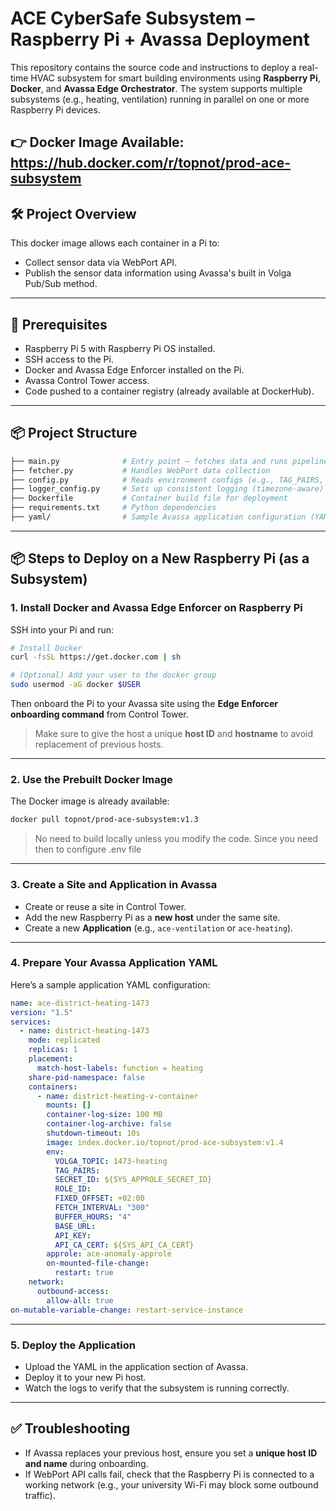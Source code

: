 # ACE CyberSafe Subsystem – Raspberry Pi + Avassa Deployment

This repository contains the source code and instructions to deploy a real-time HVAC subsystem for smart building environments using **Raspberry Pi**, **Docker**, and **Avassa Edge Orchestrator**. The system supports multiple subsystems (e.g., heating, ventilation) running in parallel on one or more Raspberry Pi devices.

👉 **Docker Image Available**:  
https://hub.docker.com/r/topnot/prod-ace-subsystem
---

## 🛠️ Project Overview

This docker image allows each container in a Pi to:

- Collect sensor data via WebPort API.
- Publish the sensor data information using Avassa's built in Volga Pub/Sub method.

---

## 🔧 Prerequisites

- Raspberry Pi 5 with Raspberry Pi OS installed.
- SSH access to the Pi.
- Docker and Avassa Edge Enforcer installed on the Pi.
- Avassa Control Tower access.
- Code pushed to a container registry (already available at DockerHub).

---

## 📦 Project Structure

```bash
├── main.py              # Entry point – fetches data and runs pipeline
├── fetcher.py           # Handles WebPort data collection
├── config.py            # Reads environment configs (e.g., TAG_PAIRS, API_KEY)
├── logger_config.py     # Sets up consistent logging (timezone-aware)
├── Dockerfile           # Container build file for deployment
├── requirements.txt     # Python dependencies
├── yaml/                # Sample Avassa application configuration (YAML)
```

---

## 📦 Steps to Deploy on a New Raspberry Pi (as a Subsystem)

### 1. Install Docker and Avassa Edge Enforcer on Raspberry Pi

SSH into your Pi and run:

```bash
# Install Docker
curl -fsSL https://get.docker.com | sh

# (Optional) Add your user to the docker group
sudo usermod -aG docker $USER
```

Then onboard the Pi to your Avassa site using the **Edge Enforcer onboarding command** from Control Tower.

> Make sure to give the host a unique **host ID** and **hostname** to avoid replacement of previous hosts.

---

### 2. Use the Prebuilt Docker Image

The Docker image is already available:

```bash
docker pull topnot/prod-ace-subsystem:v1.3
```

> No need to build locally unless you modify the code. Since you need then to configure .env file 

---

### 3. Create a Site and Application in Avassa

- Create or reuse a site in Control Tower.
- Add the new Raspberry Pi as a **new host** under the same site.
- Create a new **Application** (e.g., `ace-ventilation` or `ace-heating`).

---

### 4. Prepare Your Avassa Application YAML

Here’s a sample application YAML configuration:

```yaml
name: ace-district-heating-1473
version: "1.5"
services:
  - name: district-heating-1473
    mode: replicated
    replicas: 1
    placement:
      match-host-labels: function = heating
    share-pid-namespace: false
    containers:
      - name: district-heating-v-container
        mounts: []
        container-log-size: 100 MB
        container-log-archive: false
        shutdown-timeout: 10s
        image: index.docker.io/topnot/prod-ace-subsystem:v1.4
        env:
          VOLGA_TOPIC: 1473-heating
          TAG_PAIRS:
          SECRET_ID: ${SYS_APPROLE_SECRET_ID}
          ROLE_ID: 
          FIXED_OFFSET: +02:00
          FETCH_INTERVAL: "300"
          BUFFER_HOURS: "4"
          BASE_URL: 
          API_KEY: 
          API_CA_CERT: ${SYS_API_CA_CERT}
        approle: ace-anomaly-approle
        on-mounted-file-change:
          restart: true
    network:
      outbound-access:
        allow-all: true
on-mutable-variable-change: restart-service-instance
```

---

### 5. Deploy the Application

- Upload the YAML in the application section of Avassa.
- Deploy it to your new Pi host.
- Watch the logs to verify that the subsystem is running correctly.

---

## ✅ Troubleshooting

- If Avassa replaces your previous host, ensure you set a **unique host ID and name** during onboarding.
- If WebPort API calls fail, check that the Raspberry Pi is connected to a working network (e.g., your university Wi-Fi may block some outbound traffic).
